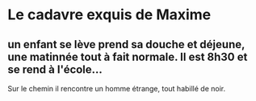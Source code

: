 # Le cadavre exquis de Maxime

## un enfant se lève prend sa douche et déjeune, une matinnée tout à fait normale. Il est 8h30 et se rend à l'école...  
Sur le chemin il rencontre un homme étrange, tout habillé de noir.